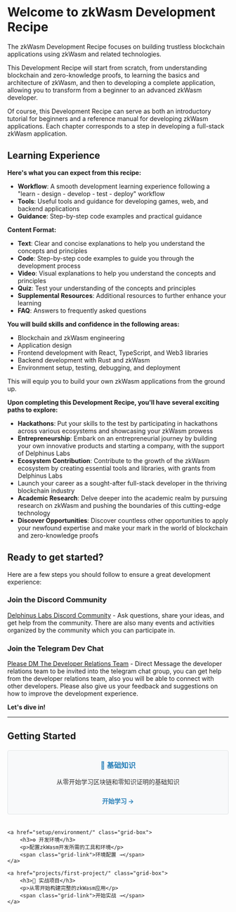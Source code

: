# Welcome to zkWasm Development Recipe

The zkWasm Development Recipe focuses on building trustless blockchain applications using zkWasm and related technologies. 

This Development Recipe will start from scratch, from understanding blockchain and zero-knowledge proofs, to learning the basics and architecture of zkWasm, and then to developing a complete application, allowing you to transform from a beginner to an advanced zkWasm developer.

Of course, this Development Recipe can serve as both an introductory tutorial for beginners and a reference manual for developing zkWasm applications. Each chapter corresponds to a step in developing a full-stack zkWasm application.


## Learning Experience

**Here's what you can expect from this recipe:**

- **Workflow**: A smooth development learning experience following a "learn - design - develop - test - deploy" workflow
- **Tools**: Useful tools and guidance for developing games, web, and backend applications 
- **Guidance**: Step-by-step code examples and practical guidance

**Content Format:**

- **Text**: Clear and concise explanations to help you understand the concepts and principles
- **Code**: Step-by-step code examples to guide you through the development process
- **Video**: Visual explanations to help you understand the concepts and principles
- **Quiz**: Test your understanding of the concepts and principles
- **Supplemental Resources**: Additional resources to further enhance your learning
- **FAQ**: Answers to frequently asked questions

**You will build skills and confidence in the following areas:**

- Blockchain and zkWasm engineering
- Application design
- Frontend development with React, TypeScript, and Web3 libraries
- Backend development with Rust and zkWasm 
- Environment setup, testing, debugging, and deployment

This will equip you to build your own zkWasm applications from the ground up.

**Upon completing this Development Recipe, you'll have several exciting paths to explore:**

- **Hackathons**: Put your skills to the test by participating in hackathons across various ecosystems and showcasing your zkWasm prowess
- **Entrepreneurship**: Embark on an entrepreneurial journey by building your own innovative products and starting a company, with the support of Delphinus Labs
- **Ecosystem Contribution**: Contribute to the growth of the zkWasm ecosystem by creating essential tools and libraries, with grants from Delphinus Labs
- Launch your career as a sought-after full-stack developer in the thriving blockchain industry
- **Academic Research**: Delve deeper into the academic realm by pursuing research on zkWasm and pushing the boundaries of this cutting-edge technology
- **Discover Opportunities**: Discover countless other opportunities to apply your newfound expertise and make your mark in the world of blockchain and zero-knowledge proofs

## Ready to get started? 

Here are a few steps you should follow to ensure a great development experience:

### Join the Discord Community
[Delphinus Labs Discord Community](https://discord.com/invite/delphinuslab) - Ask questions, share your ideas, and get help from the community. There are also many events and activities organized by the community which you can participate in.

### Join the Telegram Dev Chat 

[Please DM The Developer Relations Team](https://t.me/jupxiao) - Direct Message the developer relations team to be invited into the telegram chat group, you can get help from the developer relations team, also you will be able to connect with other developers. Please also give us your feedback and suggestions on how to improve the development experience.

**Let's dive in!**

---

## Getting Started

<div class="grid-wrapper">
    <a href="basics/introduction/" class="grid-box">
        <h3>🔰 基础知识</h3>
        <p>从零开始学习区块链和零知识证明的基础知识</p>
        <span class="grid-link">开始学习 →</span>
    </a>
    
    <a href="setup/environment/" class="grid-box">
        <h3>⚙️ 开发环境</h3>
        <p>配置zkWasm开发所需的工具和环境</p>
        <span class="grid-link">环境配置 →</span>
    </a>
    
    <a href="projects/first-project/" class="grid-box">
        <h3>🚀 实战项目</h3>
        <p>从零开始构建完整的zkWasm应用</p>
        <span class="grid-link">开始实战 →</span>
    </a>
</div>

<style>
.grid-wrapper {
    display: grid;
    grid-template-columns: repeat(auto-fit, minmax(250px, 1fr));
    gap: 20px;
    margin: 20px 0;
}

.grid-box {
    display: block;
    padding: 20px;
    background: #f8f9fa;
    border: 1px solid #e1e4e5;
    border-radius: 4px;
    text-align: center;
    text-decoration: none;
    color: inherit;
    transition: all 0.2s ease;
}

.grid-box:hover {
    border-color: #2980b9;
    box-shadow: 0 2px 5px rgba(0,0,0,0.1);
    text-decoration: none;
    transform: translateY(-2px);
}

.grid-box h3 {
    margin-top: 0;
    color: #2980b9;
}

.grid-link {
    display: inline-block;
    margin-top: 10px;
    color: #2980b9;
    font-weight: bold;
}

/* 防止链接文本被装饰 */
.grid-box:hover .grid-link {
    text-decoration: none;
}

/* 确保段落文本颜色正确 */
.grid-box p {
    color: #333;
}
</style>